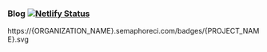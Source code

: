 ### Blog [![Netlify Status](https://api.netlify.com/api/v1/badges/b28c3279-0f3c-43ab-beb9-5e9f115b0dfa/deploy-status)](https://app.netlify.com/sites/brave-bardeen-957581/deploys)
https://{ORGANIZATION_NAME}.semaphoreci.com/badges/{PROJECT_NAME}.svg
